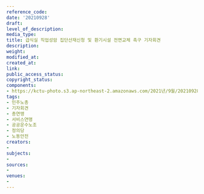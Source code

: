 ```yaml
---
reference_code: 
date: '20210928'
draft: 
level_of_description: 
media_type: 
title: 급식실 직업성암 집단산재신청 및 환기시설 전면교체 촉구 기자회견
description: 
weight: 
modified_at: 
created_at: 
link: 
public_access_status: 
copyright_status: 
components:
- https://kctu-photo.s3.ap-northeast-2.amazonaws.com/2021년/9월/20210928-급식실+직업성암+집단산재신청+및+환기시설+전면교체+촉구+기자회견_민주노총_기자회견_총연맹_서비스연맹_공공운수노조_정의당_노동안전/404197_62240_4230.jpg
tags:
- 민주노총
- 기자회견
- 총연맹
- 서비스연맹
- 공공운수노조
- 정의당
- 노동안전
creators:
- 
subjects:
- 
sources:
- 
venues:
- 
---
```

